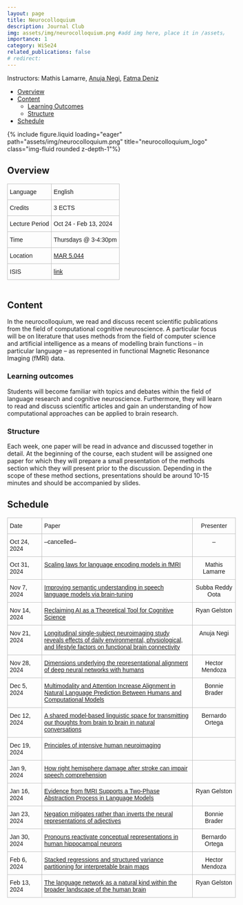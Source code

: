 ```yaml
---
layout: page
title: Neurocolloquium
description: Journal Club
img: assets/img/neurocolloquium.png #add img here, place it in /assets/img/
importance: 1
category: WiSe24
related_publications: false
# redirect:
---
```


Instructors: Mathis Lamarre, [Anuja Negi](https://anujanegi.me/), [Fatma Deniz](https://www.fatmanet.com/)

- [Overview](#overview)
- [Content](#content)
  - [Learning Outcomes](#learning-outcomes)
  - [Structure](#structure)
- [Schedule](#schedule)

<div class="row">
    <div class="col-sm mt-3 mt-md-0">
        {% include figure.liquid loading="eager" path="assets/img/neurocolloquium.png" title="neurocolloquium_logo" class="img-fluid rounded z-depth-1"%}
    </div>
</div>

## Overview

<style type="text/css">
.tg  {border-collapse:collapse;border-spacing:0;margin:0px auto;}
.tg td{border-color:black;border-style:solid;border-width:1px;font-family:Arial, sans-serif;font-size:14px;
  overflow:hidden;padding:10px 5px;word-break:normal;}
.tg th{border-color:black;border-style:solid;border-width:1px;font-family:Arial, sans-serif;font-size:14px;
  font-weight:normal;overflow:hidden;padding:10px 5px;word-break:normal;}
.tg .tg-wo29{border-color:#c0c0c0;text-align:left;vertical-align:top}
</style>
<table class="tg" style="undefined;table-layout: fixed; width: 750px">
<!-- <colgroup>
<col style="width: 204px">
<col style="width: 675px">
</colgroup> -->
<tbody>
  <tr>
    <td class="tg-wo29"><span style="font-weight:400;font-style:normal;text-decoration:none;background-color:transparent">Language</span></td>
    <td class="tg-wo29">English</td>
  </tr>
  <tr>
    <td class="tg-wo29">Credits</td>
    <td class="tg-wo29">3 ECTS</td>
  </tr>
  <tr>
    <td class="tg-wo29">Lecture Period</td>
    <td class="tg-wo29">Oct 24 - Feb 13, 2024</td>
  </tr>
  <tr>
    <td class="tg-wo29">Time</td>
    <td class="tg-wo29">Thursdays @ 3-4:30pm</td>
  </tr>
  <tr>
    <td class="tg-wo29">Location</td>
    <td class="tg-wo29"><a href="https://maps.app.goo.gl/MhXJw12oPjEhnDbt6" target="_blank" rel="noopener noreferrer">MAR 5.044</a></td>
  </tr>
  <tr>
    <td class="tg-wo29">ISIS</td>
    <td class="tg-wo29"><a href="https://isis.tu-berlin.de/course/view.php?id=40431" target="_blank" rel="noopener noreferrer">link</a></td>
  </tr>
</tbody>
</table>
<br>

## Content

In the neurocolloquium, we read and discuss recent scientific publications from the field of computational cognitive neuroscience.
A particular focus will be on literature that uses methods from the field of computer science and artificial intelligence as a means of modelling brain functions – in particular language – as represented in functional Magnetic Resonance Imaging (fMRI) data.

### Learning outcomes

Students will become familiar with topics and debates within the field of language research and cognitive neuroscience.
Furthermore, they will learn to read and discuss scientific articles and gain an understanding of how computational approaches can be applied to brain research.

### Structure

Each week, one paper will be read in advance and discussed together in detail.
At the beginning of the course, each student will be assigned one paper for which they will prepare a small presentation of the methods section which they will present prior to the discussion.
Depending in the scope of these method sections, presentations should be around 10-15 minutes and should be accompanied by slides.

## Schedule

<style type="text/css">
.tg  {border-collapse:collapse;border-spacing:0;margin:0px auto;}
.tg td{border-color:black;border-style:solid;border-width:1px;font-family:Arial, sans-serif;font-size:14px;
  overflow:hidden;padding:10px 5px;word-break:normal;}
.tg th{border-color:black;border-style:solid;border-width:1px;font-family:Arial, sans-serif;font-size:14px;
  font-weight:normal;overflow:hidden;padding:10px 5px;word-break:normal;}
.tg .tg-wo29{border-color:#c0c0c0;text-align:left;vertical-align:top}
.tg .tg-fzdr{border-color:#c0c0c0;text-align:center;vertical-align:top}
</style>
<table class="tg" style="undefined;table-layout: fixed; width: 750px">
<colgroup>
<col style="width: 80px">
<col style="width: 350px">
<col style="width: 100px">
</colgroup>
<tbody>
  <tr>
    <td class="tg-wo29">Date</td>
    <td class="tg-wo29">Paper</td>
    <td class="tg-fzdr">Presenter</td>
  </tr>
  <tr>
    <td class="tg-wo29">Oct 24, 2024</td>
    <td class="tg-wo29">–cancelled–</td>
    <td class="tg-fzdr">–</td>
  </tr>
  <tr>
    <td class="tg-wo29">Oct 31, 2024</td>
    <td class="tg-wo29"><a href="https://proceedings.neurips.cc/paper_files/paper/2023/hash/4533e4a352440a32558c1c227602c323-Abstract-Conference.html" target="_blank" rel="noopener noreferrer">Scaling laws for language encoding models in fMRI</a></td>
    <td class="tg-fzdr">Mathis Lamarre</td>
  </tr>
  <tr>
    <td class="tg-wo29">Nov 7, 2024</td>
    <td class="tg-wo29"><a href="https://arxiv.org/abs/2410.09230" target="_blank" rel="noopener noreferrer">Improving semantic understanding in speech language models via brain-tuning</a></td>
    <td class="tg-fzdr">Subba Reddy Oota</td>
  </tr>
  <tr>
    <td class="tg-wo29">Nov 14, 2024</td>
    <td class="tg-wo29"><a href="https://link.springer.com/article/10.1007/s42113-024-00217-5" target="_blank" rel="noopener noreferrer">Reclaiming AI as a Theoretical Tool for Cognitive Science</a></td>
    <td class="tg-fzdr">Ryan Gelston</td>
  </tr>
  <tr>
    <td class="tg-wo29">Nov 21, 2024</td>
    <td class="tg-wo29"><a href="https://journals.plos.org/plosbiology/article?id=10.1371/journal.pbio.3002797" target="_blank" rel="noopener noreferrer">Longitudinal single-subject neuroimaging study reveals effects of daily environmental, physiological, and lifestyle factors on functional brain connectivity</a></td>
    <td class="tg-fzdr">Anuja Negi</td>
  </tr>
  <tr>
    <td class="tg-wo29">Nov 28, 2024</td>
    <td class="tg-wo29"><a href="https://arxiv.org/abs/2406.19087?s=09" target="_blank" rel="noopener noreferrer">Dimensions underlying the representational alignment of deep neural networks with humans</a></td>
    <td class="tg-fzdr">Hector Mendoza</td>
  </tr>
  <tr>
    <td class="tg-wo29">Dec 5, 2024</td>
    <td class="tg-wo29"><a href="https://www.researchsquare.com/article/rs-3913308/v1" target="_blank" rel="noopener noreferrer">Multimodality and Attention Increase Alignment in Natural Language Prediction Between Humans and Computational Models</a></td>
    <td class="tg-fzdr">Bonnie Brader</td>
  </tr>
  <tr>
    <td class="tg-wo29">Dec 12, 2024</td>
    <td class="tg-wo29"><a href="https://www.cell.com/neuron/fulltext/S0896-6273(24)00460-4?uuid=uuid%3A559a853a-8ac8-4960-b2bb-298a8a3278c2" target="_blank" rel="noopener noreferrer">A shared model-based linguistic space for transmitting our thoughts from brain to brain in natural conversations</a></td>
    <td class="tg-fzdr">Bernardo Ortega</td>
  </tr>
  <tr>
    <td class="tg-wo29">Dec 19, 2024</td>
    <td class="tg-wo29"><a href="https://www.sciencedirect.com/science/article/pii/S0166223624001838" target="_blank" rel="noopener noreferrer">Principles of intensive human neuroimaging</a></td>
    <td class="tg-fzdr"> </td>
  </tr>
  <tr>
    <td class="tg-wo29">Jan 9, 2024</td>
    <td class="tg-wo29"><a href="https://www.ncbi.nlm.nih.gov/pmc/articles/PMC6262220/" target="_blank" rel="noopener noreferrer">How right hemisphere damage after stroke can impair speech comprehension</a></td>
    <td class="tg-fzdr"> </td>
  </tr>
  <tr>
    <td class="tg-wo29">Jan 16, 2024</td>
    <td class="tg-wo29"><a href="https://arxiv.org/pdf/2409.05771" target="_blank" rel="noopener noreferrer">Evidence from fMRI Supports a Two-Phase
Abstraction Process in Language Models</a></td>
    <td class="tg-fzdr">Ryan Gelston</td>
  </tr>
  <tr>
    <td class="tg-wo29">Jan 23, 2024</td>
    <td class="tg-wo29"><a href="https://journals.plos.org/plosbiology/article?id=10.1371/journal.pbio.3002622" target="_blank" rel="noopener noreferrer">Negation mitigates rather than inverts the neural representations of adjectives</a></td>
    <td class="tg-fzdr">Bonnie Brader</td>
  </tr>
  <tr>
    <td class="tg-wo29">Jan 30, 2024</td>
    <td class="tg-wo29"><a href="https://www.biorxiv.org/content/10.1101/2024.06.23.600044v2" target="_blank" rel="noopener noreferrer">Pronouns reactivate conceptual representations in human hippocampal neurons</a></td>
    <td class="tg-fzdr">Bernardo Ortega</td>
  </tr>
  <tr>
    <td class="tg-wo29">Feb 6, 2024</td>
    <td class="tg-wo29"><a href="https://www.sciencedirect.com/science/article/pii/S1053811924002696" target="_blank" rel="noopener noreferrer">Stacked regressions and structured variance partitioning for interpretable brain maps</a></td>
    <td class="tg-fzdr">Hector Mendoza</td>
  </tr>
  <tr>
    <td class="tg-wo29">Feb 13, 2024</td>
    <td class="tg-wo29"><a href="https://www.nature.com/articles/s41583-024-00802-4.epdf?sharing_token=iAQ56MsbMFkBzzJz6Bsx3dRgN0jAjWel9jnR3ZoTv0P7eT-pnyc10ZCsQi0HgiFIs_FKMK4ze-ilFT6Hg68mJm-VK_l9DTQqcQ8ZNOZSZeVGbZxsfQgPxKHLIGdTIbnHQFALU7g-yPRCqele7F3WKUlagKX4fXKbB1_6AFC2wgk%3D" target="_blank" rel="noopener noreferrer">The language network as a natural kind within the broader landscape of the human brain</a></td>
    <td class="tg-fzdr">Ryan Gelston</td>
  </tr>
  
</tbody>
</table>
<br>
